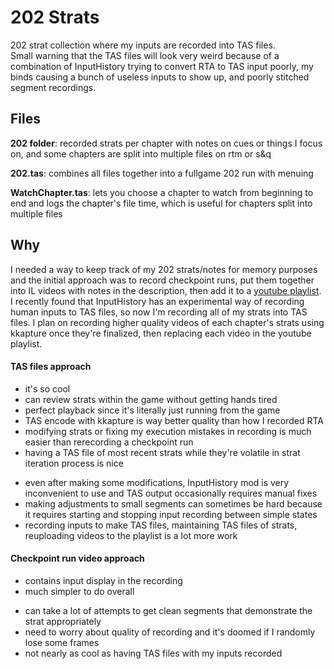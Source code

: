 # 202 Strats
202 strat collection where my inputs are recorded into TAS files.  
Small warning that the TAS files will look very weird because of a combination of InputHistory trying to convert RTA to TAS input poorly, my binds causing a bunch of useless inputs to show up, and poorly stitched segment recordings.

## Files
**202 folder**: recorded strats per chapter with notes on cues or things I focus on, and some chapters are split into multiple files on rtm or s&q

**202.tas**: combines all files together into a fullgame 202 run with menuing

**WatchChapter.tas**: lets you choose a chapter to watch from beginning to end and logs the chapter's file time, which is useful for chapters split into multiple files

## Why
I needed a way to keep track of my 202 strats/notes for memory purposes and the initial approach was to record checkpoint runs, put them together into IL videos with notes in the description, then add it to a [youtube playlist](https://www.youtube.com/playlist?list=PLe4H4cset3iFk3nKlbb8tro8Sx7h7TaCe). I recently found that InputHistory has an experimental way of recording human inputs to TAS files, so now I'm recording all of my strats into TAS files. I plan on recording higher quality videos of each chapter's strats using kkapture once they're finalized, then replacing each video in the youtube playlist.

#### TAS files approach
+ it's so cool
+ can review strats within the game without getting hands tired
+ perfect playback since it's literally just running from the game
+ TAS encode with kkapture is way better quality than how I recorded RTA
+ modifying strats or fixing my execution mistakes in recording is much easier than rerecording a checkpoint run
+ having a TAS file of most recent strats while they're volatile in strat iteration process is nice
- even after making some modifications, InputHistory mod is very inconvenient to use and TAS output occasionally requires manual fixes
- making adjustments to small segments can sometimes be hard because it requires starting and stopping input recording between simple states
- recording inputs to make TAS files, maintaining TAS files of strats, reuploading videos to the playlist is a lot more work

#### Checkpoint run video approach
+ contains input display in the recording
+ much simpler to do overall
- can take a lot of attempts to get clean segments that demonstrate the strat appropriately
- need to worry about quality of recording and it's doomed if I randomly lose some frames
- not nearly as cool as having TAS files with my inputs recorded
